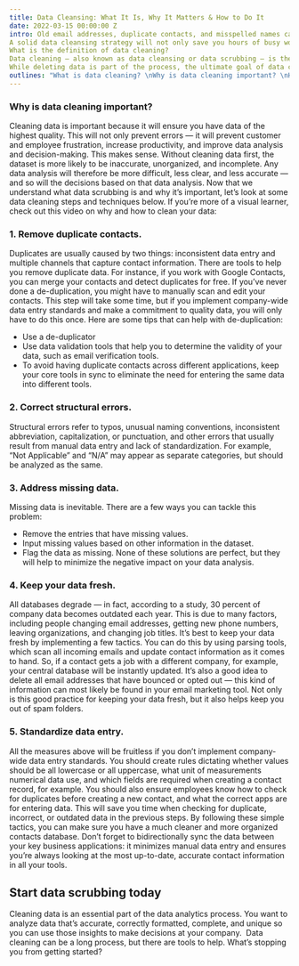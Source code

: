 ```yaml
---
title: Data Cleansing: What It Is, Why It Matters & How to Do It
date: 2022-03-15 00:00:00 Z
intro: Old email addresses, duplicate contacts, and misspelled names can hinder your marketing and sales efforts. After all, your CRM and marketing tools are only as strong as the data you’ve got in them.
A solid data cleansing strategy will not only save you hours of busy work — it will also ensure your data is trustworthy. That means any insights you gain from this data are much more accurate and useful for your business.
What is the definition of data cleaning?
Data cleaning — also known as data cleansing or data scrubbing — is the process of modifying or removing data that’s inaccurate, duplicate, incomplete, incorrectly formatted, or corrupted within a dataset.
While deleting data is part of the process, the ultimate goal of data cleaning is to make a dataset as accurate as possible. This might require fixing spelling and syntax errors, identifying and deleting duplicate data points, correcting mistakes like mislabelled or empty fields, and standardizing how data is entered or combined from multiple sources.
outlines: "What is data cleaning? \nWhy is data cleaning important? \nHow to Clean Data \n1. Remove duplicate contacts. \n2. Correct structural errors. \n3. Address missing data. \n4. Keep your data fresh. \n5. Standardize data entry. \nStart data scrubbing today \n"
---
```


### Why is data cleaning important?

Cleaning data is important because it will ensure you have data of the highest quality. This will not only prevent errors — it will prevent customer and employee frustration, increase productivity, and improve data analysis and decision-making.
This makes sense. Without cleaning data first, the dataset is more likely to be inaccurate, unorganized, and incomplete. Any data analysis will therefore be more difficult, less clear, and less accurate — and so will the decisions based on that data analysis.
Now that we understand what data scrubbing is and why it’s important, let’s look at some data cleaning steps and techniques below.
If you’re more of a visual learner, check out this video on why and how to clean your data:

### 1. Remove duplicate contacts.

Duplicates are usually caused by two things: inconsistent data entry and multiple channels that capture contact information. There are tools to help you remove duplicate data. For instance, if you work with Google Contacts, you can merge your contacts and detect duplicates for free.
If you’ve never done a de-duplication, you might have to manually scan and edit your contacts. This step will take some time, but if you implement company-wide data entry standards and make a commitment to quality data, you will only have to do this once.
Here are some tips that can help with de-duplication:
- Use a de-duplicator 
- Use data validation tools that help you to determine the validity of your data, such as email verification tools. 
- To avoid having duplicate contacts across different applications, keep your core tools in sync to eliminate the need for entering the same data into different tools.

### 2. Correct structural errors.

Structural errors refer to typos, unusual naming conventions, inconsistent abbreviation, capitalization, or punctuation, and other errors that usually result from manual data entry and lack of standardization. For example, “Not Applicable” and “N/A” may appear as separate categories, but should be analyzed as the same.

### 3. Address missing data.

Missing data is inevitable. There are a few ways you can tackle this problem:
- Remove the entries that have missing values.
- Input missing values based on other information in the dataset.
- Flag the data as missing.
None of these solutions are perfect, but they will help to minimize the negative impact on your data analysis.

### 4. Keep your data fresh.

All databases degrade — in fact, according to a study, 30 percent of company data becomes outdated each year. This is due to many factors, including people changing email addresses, getting new phone numbers, leaving organizations, and changing job titles.
It’s best to keep your data fresh by implementing a few tactics. You can do this by using parsing tools, which scan all incoming emails and update contact information as it comes to hand.
So, if a contact gets a job with a different company, for example, your central database will be instantly updated. It’s also a good idea to delete all email addresses that have bounced or opted out — this kind of information can most likely be found in your email marketing tool. Not only is this good practice for keeping your data fresh, but it also helps keep you out of spam folders.

### 5. Standardize data entry.

All the measures above will be fruitless if you don’t implement company-wide data entry standards. You should create rules dictating whether values should be all lowercase or all uppercase, what unit of measurements numerical data use, and which fields are required when creating a contact record, for example. You should also ensure employees know how to check for duplicates before creating a new contact, and what the correct apps are for entering data. This will save you time when checking for duplicate, incorrect, or outdated data in the previous steps.
By following these simple tactics, you can make sure you have a much cleaner and more organized contacts database. Don’t forget to bidirectionally sync the data between your key business applications: it minimizes manual data entry and ensures you’re always looking at the most up-to-date, accurate contact information in all your tools.

## Start data scrubbing today

Cleaning data is an essential part of the data analytics process. You want to analyze data that’s accurate, correctly formatted, complete, and unique so you can use those insights to make decisions at your company.  Data cleaning can be a long process, but there are tools to help. What’s stopping you from getting started?



